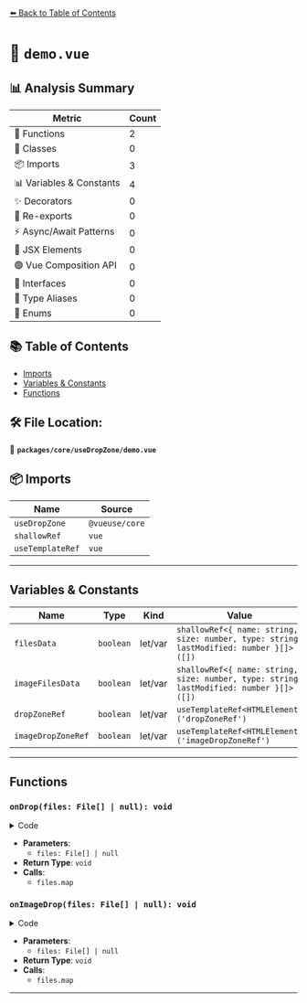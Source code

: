 [⬅️ Back to Table of Contents](../../../index.md)

# 📄 `demo.vue`

## 📊 Analysis Summary

| Metric | Count |
|--------|-------|
| 🔧 Functions | 2 |
| 🧱 Classes | 0 |
| 📦 Imports | 3 |
| 📊 Variables & Constants | 4 |
| ✨ Decorators | 0 |
| 🔄 Re-exports | 0 |
| ⚡ Async/Await Patterns | 0 |
| 💠 JSX Elements | 0 |
| 🟢 Vue Composition API | 0 |
| 📐 Interfaces | 0 |
| 📑 Type Aliases | 0 |
| 🎯 Enums | 0 |

## 📚 Table of Contents

- [Imports](#imports)
- [Variables & Constants](#variables-constants)
- [Functions](#functions)

## 🛠️ File Location:
📂 **`packages/core/useDropZone/demo.vue`**

## 📦 Imports

| Name | Source |
|------|--------|
| `useDropZone` | `@vueuse/core` |
| `shallowRef` | `vue` |
| `useTemplateRef` | `vue` |


---

## Variables & Constants

| Name | Type | Kind | Value | Exported |
|------|------|------|-------|----------|
| `filesData` | `boolean` | let/var | `shallowRef<{ name: string, size: number, type: string, lastModified: number }[]>([])` | ✗ |
| `imageFilesData` | `boolean` | let/var | `shallowRef<{ name: string, size: number, type: string, lastModified: number }[]>([])` | ✗ |
| `dropZoneRef` | `boolean` | let/var | `useTemplateRef<HTMLElement>('dropZoneRef')` | ✗ |
| `imageDropZoneRef` | `boolean` | let/var | `useTemplateRef<HTMLElement>('imageDropZoneRef')` | ✗ |


---

## Functions

### `onDrop(files: File[] | null): void`

<details><summary>Code</summary>

```ts
function onDrop(files: File[] | null) {
  filesData.value = []
  if (files) {
    filesData.value = files.map(file => ({
      name: file.name,
      size: file.size,
      type: file.type,
      lastModified: file.lastModified,
    }))
  }
}
```
</details>

- **Parameters**:
  - `files: File[] | null`
- **Return Type**: `void`
- **Calls**:
  - `files.map`
### `onImageDrop(files: File[] | null): void`

<details><summary>Code</summary>

```ts
function onImageDrop(files: File[] | null) {
  imageFilesData.value = []
  if (files) {
    imageFilesData.value = files.map(file => ({
      name: file.name,
      size: file.size,
      type: file.type,
      lastModified: file.lastModified,
    }))
  }
}
```
</details>

- **Parameters**:
  - `files: File[] | null`
- **Return Type**: `void`
- **Calls**:
  - `files.map`

---